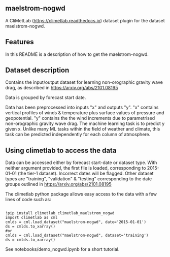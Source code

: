 ## maelstrom-nogwd

A CliMetLab (https://climetlab.readthedocs.io) dataset plugin for the dataset maelstrom-nogwd. 


Features
--------

In this README is a description of how to get the maelstrom-nogwd.

## Dataset description
Contains the input/output dataset for learning non-orographic 
gravity wave drag, as described in https://arxiv.org/abs/2101.08195

Data is grouped by forecast start date.

Data has been preprocessed into inputs "x" and outputs "y". 
"x" contains vertical profiles of winds & temperature plus surface values
of pressure and geopotential.
"y" contains the the wind increments due to parametrised non-orographic
gravity wave drag. The machine learning task is to predict y given x.
Unlike many ML tasks within the field of weather and climate, this task
can be predicted independently for each column of atmosphere.

## Using climetlab to access the data
Data can be accessed either by forecast start-date or dataset type.
With neither argument provided, the first file is loaded, corresponding
to 2015-01-01 (the tier-1 dataset). Incorrect dates will be flagged.
Other dataset types are "training", "validation" & "testing" corresponding
to the date groups outlined in https://arxiv.org/abs/2101.08195


The climetlab python package allows easy access to the data with a few lines of code such as:
```

!pip install climetlab climetlab_maelstrom_nogwd
import climetlab as cml
cmlds = cml.load_dataset("maelstrom-nogwd", date='2015-01-01')
ds = cmlds.to_xarray()
#or
cmlds = cml.load_dataset("maelstrom-nogwd", dataset='training')
ds = cmlds.to_xarray()
```

See notebooks/demo_nogwd.ipynb for a short tutorial.
